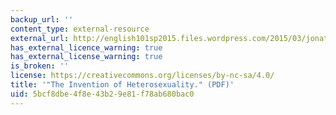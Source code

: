 ```yaml
---
backup_url: ''
content_type: external-resource
external_url: http://english101sp2015.files.wordpress.com/2015/03/jonathan-katz_the-invention-of-heterosexuality.pdf
has_external_licence_warning: true
has_external_license_warning: true
is_broken: ''
license: https://creativecommons.org/licenses/by-nc-sa/4.0/
title: '"The Invention of Heterosexuality." (PDF)'
uid: 5bcf8dbe-4f8e-43b2-9e81-f78ab680bac0
---
```

